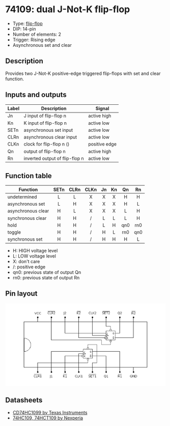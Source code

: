 # 74109: dual J-Not-K flip-flop

- Type: [flip-flop](flip_flops.md)
- DIP: 14-pin
- Number of elements: 2
- Trigger: Rising edge
- Asynchronous set and clear

## Description

Provides two J-Not-K positive-edge triggered flip-flops with set and clear function.

## Inputs and outputs

| Label | Description                    | Signal        |
| ----- | ------------------------------ | ------------- |
| Jn    | J input of flip-flop n         | active high   |
| Kn    | K input of flip-flop n         | active low    |
| SETn  | asynchronous set input         | active low    |
| CLRn  | asynchronous clear input       | active low    |
| CLKn  | clock for flip-flop n ()       | positive edge |
| Qn    | output of flip-flop n          | active high   |
| Rn    | inverted output of flip-flop n | active low    |

## Function table

| Function           | SETn | CLRn | CLKn | Jn  | Kn  | Qn  | Rn  |
| ------------------ |:----:|:----:|:----:|:---:|:---:|:---:|:---:|
| undetermined       |  L   |  L   |  X   |  X  |  X  |  H  |  H  |
| asynchronous set   |  L   |  H   |  X   |  X  |  X  |  H  |  L  |
| asynchronous clear |  H   |  L   |  X   |  X  |  X  |  L  |  H  |
| synchronous clear  |  H   |  H   |  /   |  L  |  L  |  L  |  H  |
| hold               |  H   |  H   |  /   |  L  |  H  | qn0 | rn0 |
| toggle             |  H   |  H   |  /   |  H  |  L  | rn0 | qn0 |
| synchronous set    |  H   |  H   |  /   |  H  |  H  |  H  |  L  |

- H: HIGH voltage level
- L: LOW voltage level
- X: don't care
- /: positive edge
- qn0: previous state of output Qn
- rn0: previous state of output Rn

## Pin layout

![](../dia/74109-dip.png)

## Datasheets

- [CD74HC1099 by Texas Instruments](http://www.ti.com/lit/gpn/cd74hc109)
- [74HC109, 74HCT109 by Nexperia](https://assets.nexperia.com/documents/data-sheet/74HC_HCT109.pdf)
